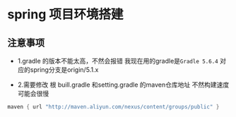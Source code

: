 # spring 项目环境搭建

## 

## 注意事项
- 1.gradle 的版本不能太高，不然会报错 我现在用的gradle是`Gradle 5.6.4` 对应的spring分支是origin/5.1.x

- 2.需要修改 根 buill.gradle 和setting.gradle 的maven仓库地址 不然构建速度可能会很慢
```gradle
maven { url "http://maven.aliyun.com/nexus/content/groups/public" }

```